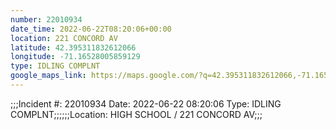 ```yaml
---
number: 22010934
date_time: 2022-06-22T08:20:06+00:00
location: 221 CONCORD AV
latitude: 42.395311832612066
longitude: -71.16528005859129
type: IDLING COMPLNT
google_maps_link: https://maps.google.com/?q=42.395311832612066,-71.16528005859129
---
```


;;;Incident #: 22010934  Date: 2022-06-22 08:20:06   Type: IDLING COMPLNT;;;;;;Location: HIGH SCHOOL / 221 CONCORD AV;;;
